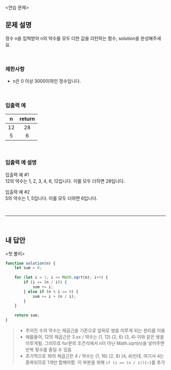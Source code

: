 <연습 문제>

## 문제 설명
정수 n을 입력받아 n의 약수를 모두 더한 값을 리턴하는 함수, solution을 완성해주세요.

<br>

### 제한사항
* n은 0 이상 3000이하인 정수입니다.

<br>

### 입출력 예
|n|return|
|:---:|:---:|
|12|28|
|5|6|

<br>

### 입출력 예 설명
입출력 예 #1   
12의 약수는 1, 2, 3, 4, 6, 12입니다. 이를 모두 더하면 28입니다.

입출력 예 #2   
5의 약수는 1, 5입니다. 이를 모두 더하면 6입니다.

<br>

---

<br>

## 내 답안
<첫 풀이>
```JavaScript
function solution(n) {
    let sum = 0;
    
    for (let i = 1; i <= Math.sqrt(n); i++) {
        if (i == (n / i)) {
            sum += i; 
        } else if (n % i == 0) {
            sum += i + (n / i); 
        }
    }
    
    return sum;
}
```
> * 주어진 수의 약수는 제곱근을 기준으로 앞뒤로 쌍을 이루게 되는 원리를 이용
> * 예를들어,  12의 제곱근은 3.xx / 약수는 (1, 12) (2, 6) (3, 4) 이와 같은 쌍을 이루게됨. 그러므로 for문의 조건식에서 n이 아닌 Math.sqrt(n)을 넣어주면 반복 횟수를 줄일 수 있음
> * 추가적으로 16의 제곱근은 4 / 약수는 (1, 16) (2, 8) (4, 4)인데, 여기서 4는 중복되므로 1개만 합해야함. 이 부분을 위해 `if (i == (n / i)){~}`를 추가